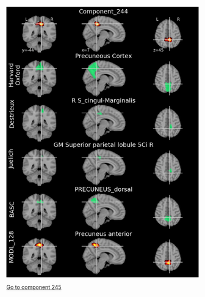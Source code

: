 


![244](preliminary/244.jpg "Component 244")

[Go to component 245](https://parietal-inria.github.io/MODL_atlas/512/245 "Component 245")